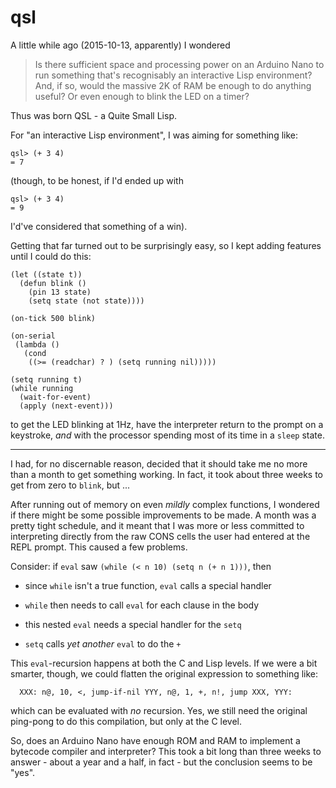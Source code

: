 # qsl

A little while ago (2015-10-13, apparently) I wondered

> Is there sufficient space and processing power on an Arduino Nano to run something that's recognisably an interactive Lisp environment?  And, if so, would the massive 2K of RAM be enough to do anything useful?  Or even enough to blink the LED on a timer?

Thus was born QSL - a Quite Small Lisp.

For "an interactive Lisp environment", I was aiming for something like:
```
qsl> (+ 3 4)
= 7
```
(though, to be honest, if I'd ended up with
```
qsl> (+ 3 4)
= 9
```
I'd've considered that something of a win).

Getting that far turned out to be surprisingly easy, so I kept adding features until I could do this:

```
(let ((state t))
  (defun blink ()
    (pin 13 state)
    (setq state (not state))))

(on-tick 500 blink)

(on-serial
 (lambda ()
   (cond
    ((>= (readchar) ? ) (setq running nil)))))

(setq running t)
(while running
  (wait-for-event)
  (apply (next-event)))
```
to get the LED blinking at 1Hz, have the interpreter return to the prompt on a keystroke, _and_ with the processor spending most of its time in a `sleep` state.

----------------------------------------------------------------------------

I had, for no discernable reason, decided that it should take me no
more than a month to get something working.  In fact, it took about
three weeks to get from zero to `blink`, but ...

After running out of memory on even _mildly_ complex functions, I
wondered if there might be some possible improvements to be made.  A
month was a pretty tight schedule, and it meant that I was more or less
committed to interpreting directly from the raw CONS cells the user
had entered at the REPL prompt.  This caused a few problems.

Consider: if `eval` saw `(while (< n 10) (setq n (+ n 1)))`, then

-   since `while` isn't a true function, `eval` calls a special handler

-   `while` then needs to call `eval` for each clause in the body

-   this nested `eval` needs a special handler for the `setq`

-   `setq` calls _yet another_ `eval` to do the `+`

This `eval`-recursion happens at both the C and Lisp levels.  If we
were a bit smarter, though, we could flatten the original expression
to something like:

      XXX: n@, 10, <, jump-if-nil YYY, n@, 1, +, n!, jump XXX, YYY:

which can be evaluated with _no_ recursion.  Yes, we still need the
original ping-pong to do this compilation, but only at the C level.

So, does an Arduino Nano have enough ROM and RAM to implement a
bytecode compiler and interpreter?  This took a bit long than three
weeks to answer - about a year and a half, in fact - but the
conclusion seems to be "yes".

